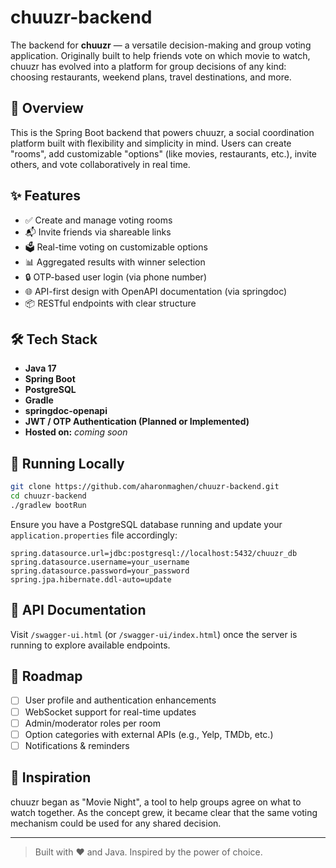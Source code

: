 # chuuzr-backend

The backend for **chuuzr** — a versatile decision-making and group voting application. Originally built to help friends vote on which movie to watch, chuuzr has evolved into a platform for group decisions of any kind: choosing restaurants, weekend plans, travel destinations, and more.

## 🚀 Overview

This is the Spring Boot backend that powers chuuzr, a social coordination platform built with flexibility and simplicity in mind. Users can create "rooms", add customizable "options" (like movies, restaurants, etc.), invite others, and vote collaboratively in real time.

## ✨ Features

- ✅ Create and manage voting rooms
- 📬 Invite friends via shareable links
- 🗳️ Real-time voting on customizable options
- 📊 Aggregated results with winner selection
- 🔒 OTP-based user login (via phone number)
- 🌐 API-first design with OpenAPI documentation (via springdoc)
- 📦 RESTful endpoints with clear structure

## 🛠️ Tech Stack

- **Java 17**
- **Spring Boot**
- **PostgreSQL**
- **Gradle**
- **springdoc-openapi**
- **JWT / OTP Authentication (Planned or Implemented)**
- **Hosted on:** _coming soon_


## 🧪 Running Locally

```bash
git clone https://github.com/aharonmaghen/chuuzr-backend.git
cd chuuzr-backend
./gradlew bootRun
```

Ensure you have a PostgreSQL database running and update your `application.properties` file accordingly:

```properties
spring.datasource.url=jdbc:postgresql://localhost:5432/chuuzr_db
spring.datasource.username=your_username
spring.datasource.password=your_password
spring.jpa.hibernate.ddl-auto=update
```

## 📖 API Documentation

Visit `/swagger-ui.html` (or `/swagger-ui/index.html`) once the server is running to explore available endpoints.

## 🔮 Roadmap

- [ ] User profile and authentication enhancements
- [ ] WebSocket support for real-time updates
- [ ] Admin/moderator roles per room
- [ ] Option categories with external APIs (e.g., Yelp, TMDb, etc.)
- [ ] Notifications & reminders

## 🧠 Inspiration

chuuzr began as "Movie Night", a tool to help groups agree on what to watch together. As the concept grew, it became clear that the same voting mechanism could be used for any shared decision.

---

> Built with ❤️ and Java. Inspired by the power of choice.
